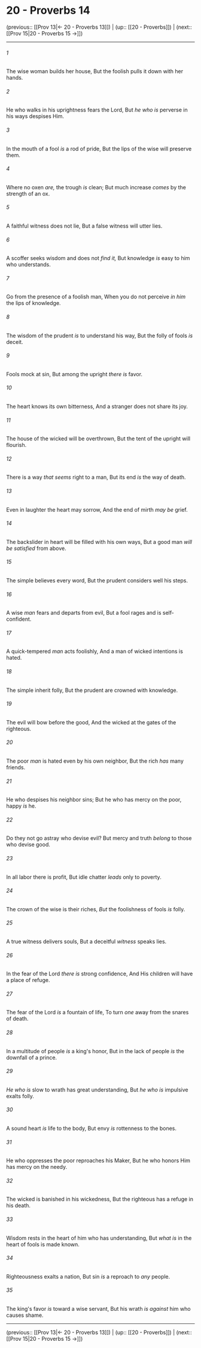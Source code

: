 # 20 - Proverbs 14

(previous:: [[Prov 13|← 20 - Proverbs 13]]) | (up:: [[20 - Proverbs]]) | (next:: [[Prov 15|20 - Proverbs 15 →]])

***


###### 1 
The wise woman builds her house, But the foolish pulls it down with her hands. 

###### 2 
He who walks in his uprightness fears the Lord, But _he who is_ perverse in his ways despises Him. 

###### 3 
In the mouth of a fool _is_ a rod of pride, But the lips of the wise will preserve them. 

###### 4 
Where no oxen _are,_ the trough _is_ clean; But much increase _comes_ by the strength of an ox. 

###### 5 
A faithful witness does not lie, But a false witness will utter lies. 

###### 6 
A scoffer seeks wisdom and does not _find it,_ But knowledge _is_ easy to him who understands. 

###### 7 
Go from the presence of a foolish man, When you do not perceive _in him_ the lips of knowledge. 

###### 8 
The wisdom of the prudent _is_ to understand his way, But the folly of fools _is_ deceit. 

###### 9 
Fools mock at sin, But among the upright _there is_ favor. 

###### 10 
The heart knows its own bitterness, And a stranger does not share its joy. 

###### 11 
The house of the wicked will be overthrown, But the tent of the upright will flourish. 

###### 12 
There is a way _that seems_ right to a man, But its end _is_ the way of death. 

###### 13 
Even in laughter the heart may sorrow, And the end of mirth _may be_ grief. 

###### 14 
The backslider in heart will be filled with his own ways, But a good man _will be satisfied_ from above. 

###### 15 
The simple believes every word, But the prudent considers well his steps. 

###### 16 
A wise _man_ fears and departs from evil, But a fool rages and is self-confident. 

###### 17 
A quick-tempered _man_ acts foolishly, And a man of wicked intentions is hated. 

###### 18 
The simple inherit folly, But the prudent are crowned with knowledge. 

###### 19 
The evil will bow before the good, And the wicked at the gates of the righteous. 

###### 20 
The poor _man_ is hated even by his own neighbor, But the rich _has_ many friends. 

###### 21 
He who despises his neighbor sins; But he who has mercy on the poor, happy _is_ he. 

###### 22 
Do they not go astray who devise evil? But mercy and truth _belong_ to those who devise good. 

###### 23 
In all labor there is profit, But idle chatter _leads_ only to poverty. 

###### 24 
The crown of the wise is their riches, _But_ the foolishness of fools _is_ folly. 

###### 25 
A true witness delivers souls, But a deceitful _witness_ speaks lies. 

###### 26 
In the fear of the Lord _there is_ strong confidence, And His children will have a place of refuge. 

###### 27 
The fear of the Lord _is_ a fountain of life, To turn _one_ away from the snares of death. 

###### 28 
In a multitude of people _is_ a king's honor, But in the lack of people _is_ the downfall of a prince. 

###### 29 
_He who is_ slow to wrath has great understanding, But _he who is_ impulsive exalts folly. 

###### 30 
A sound heart _is_ life to the body, But envy _is_ rottenness to the bones. 

###### 31 
He who oppresses the poor reproaches his Maker, But he who honors Him has mercy on the needy. 

###### 32 
The wicked is banished in his wickedness, But the righteous has a refuge in his death. 

###### 33 
Wisdom rests in the heart of him who has understanding, But _what is_ in the heart of fools is made known. 

###### 34 
Righteousness exalts a nation, But sin _is_ a reproach to _any_ people. 

###### 35 
The king's favor _is_ toward a wise servant, But his wrath _is against_ him who causes shame.

***

(previous:: [[Prov 13|← 20 - Proverbs 13]]) | (up:: [[20 - Proverbs]]) | (next:: [[Prov 15|20 - Proverbs 15 →]])
